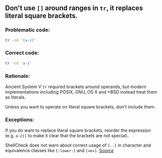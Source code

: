 ## Don't use `[]` around ranges in `tr`, it replaces literal square brackets.

### Problematic code:

```sh
tr -cd '[a-z]'
```

### Correct code:

```sh
tr -cd 'a-z'
```
### Rationale:

Ancient System V `tr` required brackets around operands, but modern implementations including POSIX, GNU, OS X and *BSD instead treat them as literals.

Unless you want to operate on literal square brackets, don't include them.

### Exceptions:

If you do want to replace literal square brackets, reorder the expression (e.g. `a-z[]` to make it clear that the brackets are not special).

ShellCheck does not warn about correct usage of `[..]` in character and equivalence classes like `[:lower:]` and `[=e=]`.
[Source](https://github.com/koalaman/shellcheck/wiki/SC2021)

